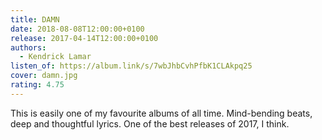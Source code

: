 ```yaml
---
title: DAMN
date: 2018-08-08T12:00:00+0100
release: 2017-04-14T12:00:00+0100
authors:
  - Kendrick Lamar
listen_of: https://album.link/s/7wbJhbCvhPfbK1CLAkpq25
cover: damn.jpg
rating: 4.75
---
```


This is easily one of my favourite albums of all time. Mind-bending beats, deep and thoughtful lyrics. One of the best releases of 2017, I think.
